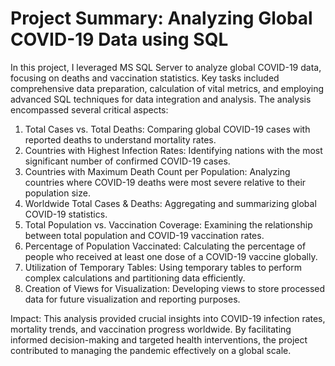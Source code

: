 # Project Summary: Analyzing Global COVID-19 Data using SQL

In this project, I leveraged MS SQL Server to analyze global COVID-19 data, focusing on deaths and vaccination statistics. Key tasks included comprehensive data preparation, calculation of vital metrics, and employing advanced SQL techniques for data integration and analysis. The analysis encompassed several critical aspects:

1. Total Cases vs. Total Deaths: Comparing global COVID-19 cases with reported deaths to understand mortality rates.
2. Countries with Highest Infection Rates: Identifying nations with the most significant number of confirmed COVID-19 cases.
3. Countries with Maximum Death Count per Population: Analyzing countries where COVID-19 deaths were most severe relative to their population size.
4. Worldwide Total Cases & Deaths: Aggregating and summarizing global COVID-19 statistics.
5. Total Population vs. Vaccination Coverage: Examining the relationship between total population and COVID-19 vaccination rates.
6. Percentage of Population Vaccinated: Calculating the percentage of people who received at least one dose of a COVID-19 vaccine globally.
7. Utilization of Temporary Tables: Using temporary tables to perform complex calculations and partitioning data efficiently.
8. Creation of Views for Visualization: Developing views to store processed data for future visualization and reporting purposes.
   
Impact: This analysis provided crucial insights into COVID-19 infection rates, mortality trends, and vaccination progress worldwide. By facilitating informed decision-making and targeted health interventions, the project contributed to managing the pandemic effectively on a global scale.

